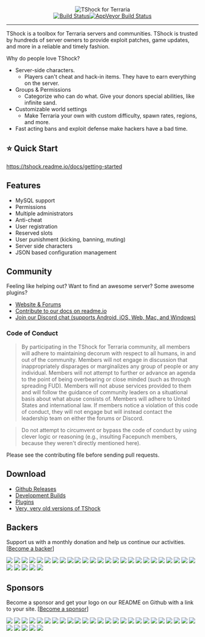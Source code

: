 <p align="center">
  <img src="https://tshock.co/newlogo.png" alt="TShock for Terraria"><br />
  <a href="https://travis-ci.org/Pryaxis/TShock"><img src="https://travis-ci.org/Pryaxis/TShock.svg?branch=general-devel" alt="Build Status"></a><a href="https://ci.appveyor.com/project/hakusaro/tshock"><img src="https://ci.appveyor.com/api/projects/status/chhe61q227lqdlg1?svg=true" alt="AppVeyor Build Status"></a><br />
  <hr />
</p>

TShock is a toolbox for Terraria servers and communities. TShock is trusted by hundreds of server owners to provide exploit patches, game updates, and more in a reliable and timely fashion.

Why do people love TShock?

* Server-side characters.
  * Players can't cheat and hack-in items. They have to earn everything on the server.
* Groups & Permissions
  * Categorize who can do what. Give your donors special abilities, like infinite sand.
* Customizable world settings
  * Make Terraria your own with custom difficulty, spawn rates, regions, and more.
* Fast acting bans and exploit defense make hackers have a bad time.

## :star: Quick Start

https://tshock.readme.io/docs/getting-started

## Features

* MySQL support
* Permissions
* Multiple administrators
* Anti-cheat
* User registration
* Reserved slots
* User punishment (kicking, banning, muting)
* Server side characters
* JSON based configuration management

## Community

Feeling like helping out? Want to find an awesome server? Some awesome plugins?

* [Website & Forums](https://tshock.co/xf/)
* [Contribute to our docs on readme.io](https://tshock.readme.io/)
* [Join our Discord chat (supports Android, iOS, Web, Mac, and Windows)](https://discord.gg/XUJdH58)

### Code of Conduct

> By participating in the TShock for Terraria community, all members will adhere to maintaining decorum with respect to all humans, in and out of the community. Members will not engage in discussion that inappropriately disparages or marginalizes any group of people or any individual. Members will not attempt to further or advance an agenda to the point of being overbearing or close minded (such as through spreading FUD). Members will not abuse services provided to them and will follow the guidance of community leaders on a situational basis about what abuse consists of. Members will adhere to United States and international law. If members notice a violation of this code of conduct, they will not engage but will instead contact the leadership team on either the forums or Discord.

> Do not attempt to circumvent or bypass the code of conduct by using clever logic or reasoning (e.g., insulting Facepunch members, because they weren't directly mentioned here).

Please see the contributing file before sending pull requests.

## Download

* [Github Releases](https://github.com/TShock/TShock/releases)
* [Development Builds](https://travis.tshock.co/)
* [Plugins](https://tshock.co/xf/index.php?resources/)
* [Very, very old versions of TShock](https://github.com/TShock/TShock/downloads)

## Backers

Support us with a monthly donation and help us continue our activities. [[Become a backer](https://opencollective.com/tshock#backer)]

<a href="https://opencollective.com/tshock/backer/0/website" target="_blank"><img src="https://opencollective.com/tshock/backer/0/avatar.svg"></a>
<a href="https://opencollective.com/tshock/backer/1/website" target="_blank"><img src="https://opencollective.com/tshock/backer/1/avatar.svg"></a>
<a href="https://opencollective.com/tshock/backer/2/website" target="_blank"><img src="https://opencollective.com/tshock/backer/2/avatar.svg"></a>
<a href="https://opencollective.com/tshock/backer/3/website" target="_blank"><img src="https://opencollective.com/tshock/backer/3/avatar.svg"></a>
<a href="https://opencollective.com/tshock/backer/4/website" target="_blank"><img src="https://opencollective.com/tshock/backer/4/avatar.svg"></a>
<a href="https://opencollective.com/tshock/backer/5/website" target="_blank"><img src="https://opencollective.com/tshock/backer/5/avatar.svg"></a>
<a href="https://opencollective.com/tshock/backer/6/website" target="_blank"><img src="https://opencollective.com/tshock/backer/6/avatar.svg"></a>
<a href="https://opencollective.com/tshock/backer/7/website" target="_blank"><img src="https://opencollective.com/tshock/backer/7/avatar.svg"></a>
<a href="https://opencollective.com/tshock/backer/8/website" target="_blank"><img src="https://opencollective.com/tshock/backer/8/avatar.svg"></a>
<a href="https://opencollective.com/tshock/backer/9/website" target="_blank"><img src="https://opencollective.com/tshock/backer/9/avatar.svg"></a>
<a href="https://opencollective.com/tshock/backer/10/website" target="_blank"><img src="https://opencollective.com/tshock/backer/10/avatar.svg"></a>
<a href="https://opencollective.com/tshock/backer/11/website" target="_blank"><img src="https://opencollective.com/tshock/backer/11/avatar.svg"></a>
<a href="https://opencollective.com/tshock/backer/12/website" target="_blank"><img src="https://opencollective.com/tshock/backer/12/avatar.svg"></a>
<a href="https://opencollective.com/tshock/backer/13/website" target="_blank"><img src="https://opencollective.com/tshock/backer/13/avatar.svg"></a>
<a href="https://opencollective.com/tshock/backer/14/website" target="_blank"><img src="https://opencollective.com/tshock/backer/14/avatar.svg"></a>
<a href="https://opencollective.com/tshock/backer/15/website" target="_blank"><img src="https://opencollective.com/tshock/backer/15/avatar.svg"></a>
<a href="https://opencollective.com/tshock/backer/16/website" target="_blank"><img src="https://opencollective.com/tshock/backer/16/avatar.svg"></a>
<a href="https://opencollective.com/tshock/backer/17/website" target="_blank"><img src="https://opencollective.com/tshock/backer/17/avatar.svg"></a>
<a href="https://opencollective.com/tshock/backer/18/website" target="_blank"><img src="https://opencollective.com/tshock/backer/18/avatar.svg"></a>
<a href="https://opencollective.com/tshock/backer/19/website" target="_blank"><img src="https://opencollective.com/tshock/backer/19/avatar.svg"></a>
<a href="https://opencollective.com/tshock/backer/20/website" target="_blank"><img src="https://opencollective.com/tshock/backer/20/avatar.svg"></a>
<a href="https://opencollective.com/tshock/backer/21/website" target="_blank"><img src="https://opencollective.com/tshock/backer/21/avatar.svg"></a>
<a href="https://opencollective.com/tshock/backer/22/website" target="_blank"><img src="https://opencollective.com/tshock/backer/22/avatar.svg"></a>
<a href="https://opencollective.com/tshock/backer/23/website" target="_blank"><img src="https://opencollective.com/tshock/backer/23/avatar.svg"></a>
<a href="https://opencollective.com/tshock/backer/24/website" target="_blank"><img src="https://opencollective.com/tshock/backer/24/avatar.svg"></a>
<a href="https://opencollective.com/tshock/backer/25/website" target="_blank"><img src="https://opencollective.com/tshock/backer/25/avatar.svg"></a>
<a href="https://opencollective.com/tshock/backer/26/website" target="_blank"><img src="https://opencollective.com/tshock/backer/26/avatar.svg"></a>
<a href="https://opencollective.com/tshock/backer/27/website" target="_blank"><img src="https://opencollective.com/tshock/backer/27/avatar.svg"></a>
<a href="https://opencollective.com/tshock/backer/28/website" target="_blank"><img src="https://opencollective.com/tshock/backer/28/avatar.svg"></a>
<a href="https://opencollective.com/tshock/backer/29/website" target="_blank"><img src="https://opencollective.com/tshock/backer/29/avatar.svg"></a>

## Sponsors

Become a sponsor and get your logo on our README on Github with a link to your site. [[Become a sponsor](https://opencollective.com/tshock#sponsor)]

<a href="https://opencollective.com/tshock/sponsor/0/website" target="_blank"><img src="https://opencollective.com/tshock/sponsor/0/avatar.svg"></a>
<a href="https://opencollective.com/tshock/sponsor/1/website" target="_blank"><img src="https://opencollective.com/tshock/sponsor/1/avatar.svg"></a>
<a href="https://opencollective.com/tshock/sponsor/2/website" target="_blank"><img src="https://opencollective.com/tshock/sponsor/2/avatar.svg"></a>
<a href="https://opencollective.com/tshock/sponsor/3/website" target="_blank"><img src="https://opencollective.com/tshock/sponsor/3/avatar.svg"></a>
<a href="https://opencollective.com/tshock/sponsor/4/website" target="_blank"><img src="https://opencollective.com/tshock/sponsor/4/avatar.svg"></a>
<a href="https://opencollective.com/tshock/sponsor/5/website" target="_blank"><img src="https://opencollective.com/tshock/sponsor/5/avatar.svg"></a>
<a href="https://opencollective.com/tshock/sponsor/6/website" target="_blank"><img src="https://opencollective.com/tshock/sponsor/6/avatar.svg"></a>
<a href="https://opencollective.com/tshock/sponsor/7/website" target="_blank"><img src="https://opencollective.com/tshock/sponsor/7/avatar.svg"></a>
<a href="https://opencollective.com/tshock/sponsor/8/website" target="_blank"><img src="https://opencollective.com/tshock/sponsor/8/avatar.svg"></a>
<a href="https://opencollective.com/tshock/sponsor/9/website" target="_blank"><img src="https://opencollective.com/tshock/sponsor/9/avatar.svg"></a>
<a href="https://opencollective.com/tshock/sponsor/10/website" target="_blank"><img src="https://opencollective.com/tshock/sponsor/10/avatar.svg"></a>
<a href="https://opencollective.com/tshock/sponsor/11/website" target="_blank"><img src="https://opencollective.com/tshock/sponsor/11/avatar.svg"></a>
<a href="https://opencollective.com/tshock/sponsor/12/website" target="_blank"><img src="https://opencollective.com/tshock/sponsor/12/avatar.svg"></a>
<a href="https://opencollective.com/tshock/sponsor/13/website" target="_blank"><img src="https://opencollective.com/tshock/sponsor/13/avatar.svg"></a>
<a href="https://opencollective.com/tshock/sponsor/14/website" target="_blank"><img src="https://opencollective.com/tshock/sponsor/14/avatar.svg"></a>
<a href="https://opencollective.com/tshock/sponsor/15/website" target="_blank"><img src="https://opencollective.com/tshock/sponsor/15/avatar.svg"></a>
<a href="https://opencollective.com/tshock/sponsor/16/website" target="_blank"><img src="https://opencollective.com/tshock/sponsor/16/avatar.svg"></a>
<a href="https://opencollective.com/tshock/sponsor/17/website" target="_blank"><img src="https://opencollective.com/tshock/sponsor/17/avatar.svg"></a>
<a href="https://opencollective.com/tshock/sponsor/18/website" target="_blank"><img src="https://opencollective.com/tshock/sponsor/18/avatar.svg"></a>
<a href="https://opencollective.com/tshock/sponsor/19/website" target="_blank"><img src="https://opencollective.com/tshock/sponsor/19/avatar.svg"></a>
<a href="https://opencollective.com/tshock/sponsor/20/website" target="_blank"><img src="https://opencollective.com/tshock/sponsor/20/avatar.svg"></a>
<a href="https://opencollective.com/tshock/sponsor/21/website" target="_blank"><img src="https://opencollective.com/tshock/sponsor/21/avatar.svg"></a>
<a href="https://opencollective.com/tshock/sponsor/22/website" target="_blank"><img src="https://opencollective.com/tshock/sponsor/22/avatar.svg"></a>
<a href="https://opencollective.com/tshock/sponsor/23/website" target="_blank"><img src="https://opencollective.com/tshock/sponsor/23/avatar.svg"></a>
<a href="https://opencollective.com/tshock/sponsor/24/website" target="_blank"><img src="https://opencollective.com/tshock/sponsor/24/avatar.svg"></a>
<a href="https://opencollective.com/tshock/sponsor/25/website" target="_blank"><img src="https://opencollective.com/tshock/sponsor/25/avatar.svg"></a>
<a href="https://opencollective.com/tshock/sponsor/26/website" target="_blank"><img src="https://opencollective.com/tshock/sponsor/26/avatar.svg"></a>
<a href="https://opencollective.com/tshock/sponsor/27/website" target="_blank"><img src="https://opencollective.com/tshock/sponsor/27/avatar.svg"></a>
<a href="https://opencollective.com/tshock/sponsor/28/website" target="_blank"><img src="https://opencollective.com/tshock/sponsor/28/avatar.svg"></a>
<a href="https://opencollective.com/tshock/sponsor/29/website" target="_blank"><img src="https://opencollective.com/tshock/sponsor/29/avatar.svg"></a>
